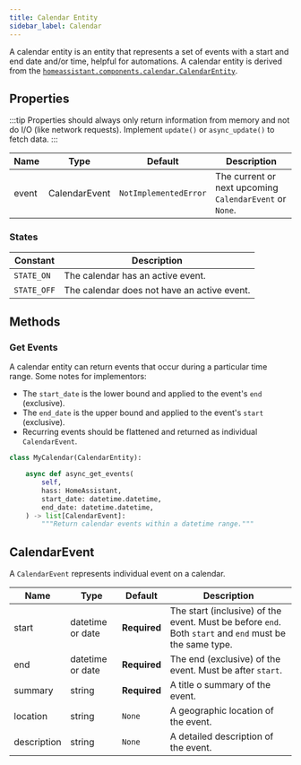 ```yaml
---
title: Calendar Entity
sidebar_label: Calendar
---
```


A calendar entity is an entity that represents a set of events with a start
and end date and/or time, helpful for automations. A calendar entity is derived from the [`homeassistant.components.calendar.CalendarEntity`](https://github.com/home-assistant/core/blob/dev/homeassistant/components/calendar/__init__.py).

## Properties

:::tip
Properties should always only return information from memory and not do I/O (like network requests). Implement `update()` or `async_update()` to fetch data.
:::

| Name  | Type          | Default               | Description                                             |
| ----- | ------------- | --------------------- | ------------------------------------------------------- |
| event | CalendarEvent | `NotImplementedError` | The current or next upcoming `CalendarEvent` or `None`. |

### States

| Constant    | Description                                 |
| ----------- | ------------------------------------------- |
| `STATE_ON`  | The calendar has an active event.           |
| `STATE_OFF` | The calendar does not have an active event. |

## Methods

### Get Events

A calendar entity can return events that occur during a particular time range. Some notes for implementors:

- The `start_date` is the lower bound and applied to the event's `end` (exclusive).
- The `end_date` is the upper bound and applied to the event's `start` (exclusive).
- Recurring events should be flattened and returned as individual `CalendarEvent`.

```python
class MyCalendar(CalendarEntity):

    async def async_get_events(
        self,
        hass: HomeAssistant,
        start_date: datetime.datetime,
        end_date: datetime.datetime,
    ) -> list[CalendarEvent]:
        """Return calendar events within a datetime range."""
```

## CalendarEvent

A `CalendarEvent` represents individual event on a calendar.

| Name        | Type             | Default      | Description                                                          |
| ----------- | ---------------- | ------------ | -------------------------------------------------------------------- |
| start       | datetime or date | **Required** | The start (inclusive) of the event.  Must be before `end`. Both `start` and `end` must be the same type.                                             |
| end         | datetime or date | **Required** | The end (exclusive) of the event. Must be after `start`.                                               |
| summary     | string           | **Required** | A title o summary of the event.                                      |
| location    | string           | `None`       | A geographic location of the event.                                  |
| description | string           | `None`       | A detailed description of the event.                                  |
